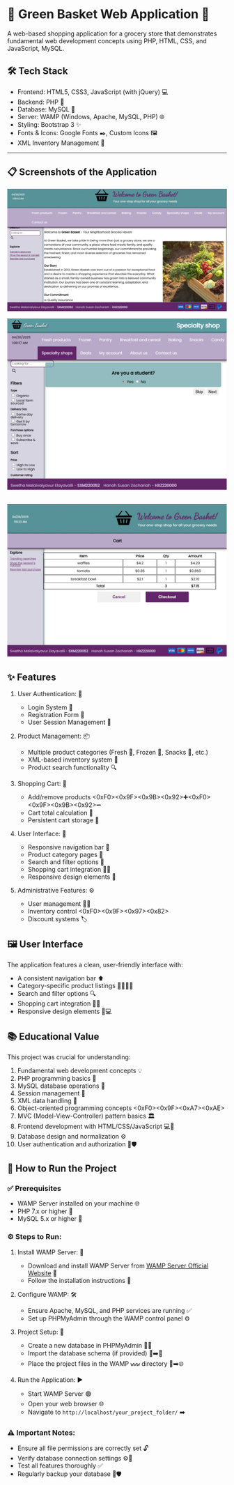 # 🧺 Green Basket Web Application 🛒

A web-based shopping application for a grocery store that demonstrates fundamental web development concepts using PHP, HTML, CSS, and JavaScript, MySQL.

## 🛠️ Tech Stack

- Frontend: HTML5, CSS3, JavaScript (with jQuery) 💻
- Backend: PHP 🐘
- Database: MySQL 🐬
- Server: WAMP (Windows, Apache, MySQL, PHP) 🌐
- Styling: Bootstrap 3 ✨
- Fonts & Icons: Google Fonts ✒️, Custom Icons 🖼️
- XML Inventory Management 📄

---

## 📋 Screenshots of the Application
![screenshot](./screenshots/ss1.png)

![screenshot](./screenshots/ss2.png)

![screenshot](./screenshots/ss3.png)
---
## ✨ Features

1. User Authentication: 🔑
   - Login System 🚪
   - Registration Form 📝
   - User Session Management 👤

2. Product Management: 📦
   - Multiple product categories (Fresh 🍎, Frozen 🧊, Snacks 🥨, etc.)
   - XML-based inventory system 📜
   - Product search functionality 🔍

3. Shopping Cart: 🛒
   - Add/remove products <0xF0><0x9F><0x9B><0x92>➕<0xF0><0x9F><0x9B><0x92>➖
   - Cart total calculation 🔢
   - Persistent cart storage 💾

4. User Interface: 🎨
   - Responsive navigation bar 📱
   - Product category pages 📂
   - Search and filter options 🔎
   - Shopping cart integration 🛒🔗
   - Responsive design elements 📐

5. Administrative Features: ⚙️
   - User management 🧑‍💼
   - Inventory control <0xF0><0x9F><0x97><0x82>️
   - Discount systems 🏷️

## 🖼️ User Interface

The application features a clean, user-friendly interface with:
- A consistent navigation bar ⬆️
- Category-specific product listings 📂🍎🧊🥨
- Search and filter options 🔍
- Shopping cart integration 🛒🔗
- Responsive design elements 📱💻

## 📚 Educational Value

This project was crucial for understanding:
1. Fundamental web development concepts 💡
2. PHP programming basics 🐘
3. MySQL database operations 🐬
4. Session management 👤
5. XML data handling 📄
6. Object-oriented programming concepts <0xF0><0x9F><0xA7><0xAE>
7. MVC (Model-View-Controller) pattern basics 🏛️
8. Frontend development with HTML/CSS/JavaScript 💻🎨
9. Database design and normalization ⚙️
10. User authentication and authorization 🔑🛡️

## 🚀 How to Run the Project

### ✅ Prerequisites
- WAMP Server installed on your machine 🌐
- PHP 7.x or higher 🐘
- MySQL 5.x or higher 🐬

### ⚙️ Steps to Run:

1. Install WAMP Server: 💾
   - Download and install WAMP Server from [WAMP Server Official Website](http://www.wampserver.com/en/) 🔗
   - Follow the installation instructions 📄

2. Configure WAMP: 🛠️
   - Ensure Apache, MySQL, and PHP services are running ✅
   - Set up PHPMyAdmin through the WAMP control panel ⚙️

3. Project Setup: 📂
   - Create a new database in PHPMyAdmin 🐬➕
   - Import the database schema (if provided) 📄➡️🐬
   - Place the project files in the WAMP `www` directory 📂➡️🌐

4. Run the Application: ▶️
   - Start WAMP Server 🟢
   - Open your web browser 🌐
   - Navigate to `http://localhost/your_project_folder/` ➡️

### ⚠️ Important Notes:
- Ensure all file permissions are correctly set 🔓
- Verify database connection settings ⚙️🔗
- Test all features thoroughly ✅
- Regularly backup your database 💾🛡️